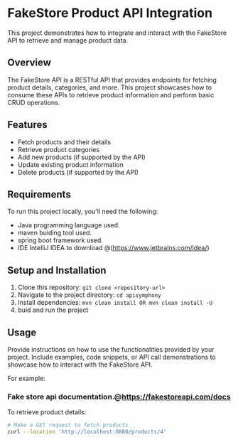# FakeStore Product API Integration

This project demonstrates how to integrate and interact with the FakeStore API to retrieve and manage product data.

## Overview

The FakeStore API is a RESTful API that provides endpoints for fetching product details, categories, and more. This project showcases how to consume these APIs to retrieve product information and perform basic CRUD operations.

## Features

- Fetch products and their details
- Retrieve product categories
- Add new products (if supported by the API)
- Update existing product information
- Delete products (if supported by the API)

## Requirements

To run this project locally, you'll need the following:

- Java programming language used.
- maven buiding tool used.
- spring boot framework used.
- IDE IntelliJ IDEA to download @(https://www.jetbrains.com/idea/)


## Setup and Installation

1. Clone this repository: `git clone <repository-url>`
2. Navigate to the project directory: `cd apisymphony`
4. Install dependencies: `mvn clean install OR mvn clean install -U`
5. buid and run the project

## Usage


Provide instructions on how to use the functionalities provided by your project. Include examples, code snippets, or API call demonstrations to showcase how to interact with the FakeStore API.

For example:

### Fake store api documentation.@https://fakestoreapi.com/docs

To retrieve product details:

```bash
# Make a GET request to fetch products
curl --location 'http://localhost:8080/products/4'
